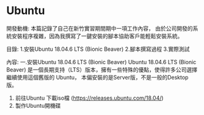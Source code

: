 # Ubuntu

開發動機:
本篇記錄了自己在新竹實習期間期中一項工作內容，
由於公司開發的系統安裝程序複雜，因為我撰寫了一鍵安裝的腳本協助客戶能輕鬆安裝系統。

目錄:
1.安裝Ubuntu 18.04.6 LTS (Bionic Beaver)
2.腳本撰寫過程
3.實際測試

內容:
一.安裝Ubuntu 18.04.6 LTS (Bionic Beaver)
  Ubuntu 18.04.6 LTS (Bionic Beaver) 是一個長期支持（LTS）版本，擁有一些特殊的優點，使得許多公司選擇繼續使用這個舊版的 Ubuntu，
  本偏安裝的是Server版，不是一般的Desktop版。

  1. 前往Ubuntu 下載iso檔 (https://releases.ubuntu.com/18.04/)
  2. 製作Ubuntu開機碟
  

